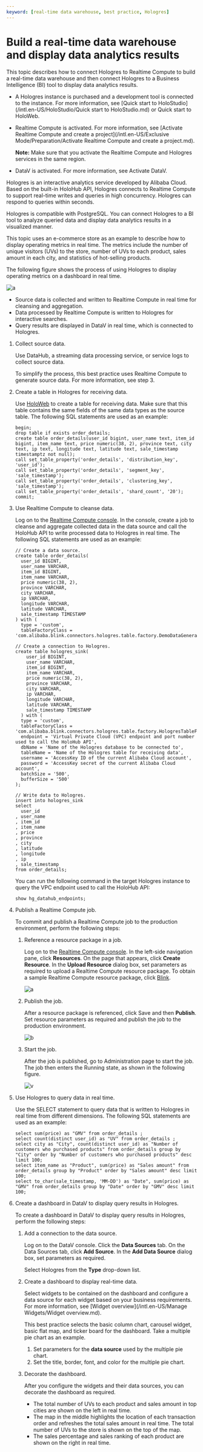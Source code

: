 ```yaml
---
keyword: [real-time data warehouse, best practice, Hologres]
---
```


# Build a real-time data warehouse and display data analytics results

This topic describes how to connect Hologres to Realtime Compute to build a real-time data warehouse and then connect Hologres to a Business Intelligence \(BI\) tool to display data analytics results.

-   A Hologres instance is purchased and a development tool is connected to the instance. For more information, see [Quick start to HoloStudio](/intl.en-US/HoloStudio/Quick start to HoloStudio.md) or Quick start to HoloWeb.
-   Realtime Compute is activated. For more information, see [Activate Realtime Compute and create a project](/intl.en-US/Exclusive Mode/Preparation/Activate Realtime Compute and create a project.md).

    **Note:** Make sure that you activate the Realtime Compute and Hologres services in the same region.

-   DataV is activated. For more information, see Activate DataV.

Hologres is an interactive analytics service developed by Alibaba Cloud. Based on the built-in HoloHub API, Hologres connects to Realtime Compute to support real-time writes and queries in high concurrency. Hologres can respond to queries within seconds.

Hologres is compatible with PostgreSQL. You can connect Hologres to a BI tool to analyze queried data and display data analytics results in a visualized manner.

This topic uses an e-commerce store as an example to describe how to display operating metrics in real time. The metrics include the number of unique visitors \(UVs\) to the store, number of UVs to each product, sales amount in each city, and statistics of hot-selling products.

The following figure shows the process of using Hologres to display operating metrics on a dashboard in real time.

![a](https://static-aliyun-doc.oss-cn-hangzhou.aliyuncs.com/assets/img/en-US/2929670061/p120681.png)

-   Source data is collected and written to Realtime Compute in real time for cleansing and aggregation.
-   Data processed by Realtime Compute is written to Hologres for interactive searches.
-   Query results are displayed in DataV in real time, which is connected to Hologres.

1.  Collect source data.

    Use DataHub, a streaming data processing service, or service logs to collect source data.

    To simplify the process, this best practice uses Realtime Compute to generate source data. For more information, see step 3.

2.  Create a table in Hologres for receiving data.

    Use [HoloWeb](https://holoweb.data.aliyun.com/?accounttraceid=45e5a27e1d4e45498cce63682fbfc8b9fbzx#/) to create a table for receiving data. Make sure that this table contains the same fields of the same data types as the source table. The following SQL statements are used as an example:

    ```
    begin;
    drop table if exists order_details;
    create table order_details(user_id bigint, user_name text, item_id bigint, item_name text, price numeric(38, 2), province text, city text, ip text, longitude text, latitude text, sale_timestamp timestamptz not null);
    call set_table_property('order_details', 'distribution_key', 'user_id');
    call set_table_property('order_details', 'segment_key', 'sale_timestamp');
    call set_table_property('order_details', 'clustering_key', 'sale_timestamp');
    call set_table_property('order_details', 'shard_count', '20');
    commit;
    ```

3.  Use Realtime Compute to cleanse data.

    Log on to the [Realtime Compute console](https://account.alibabacloud.com/login/login.htm?oauth_callback=http://stream-ap-southeast-3.console.aliyun.com/). In the console, create a job to cleanse and aggregate collected data in the data source and call the HoloHub API to write processed data to Hologres in real time. The following SQL statements are used as an example:

    ```
    // Create a data source.
    create table order_details(
      user_id BIGINT,
      user_name VARCHAR,
      item_id BIGINT, 
      item_name VARCHAR,
      price numeric(38, 2),
      province VARCHAR,
      city VARCHAR,
      ip VARCHAR,
      longitude VARCHAR,
      latitude VARCHAR,
      sale_timestamp TIMESTAMP
    ) with (
      type = 'custom',
      tableFactoryClass = 'com.alibaba.blink.connectors.hologres.table.factory.DemoDataGeneratorFactory');
    
    // Create a connection to Hologres.
    create table hologres_sink(
        user_id BIGINT,
        user_name VARCHAR,
        item_id BIGINT, 
        item_name VARCHAR,
        price numeric(38, 2),
        province VARCHAR,
        city VARCHAR,
        ip VARCHAR,
        longitude VARCHAR,
        latitude VARCHAR,
        sale_timestamp TIMESTAMP 
      ) with (
      type = 'custom',
      tableFactoryClass = 'com.alibaba.blink.connectors.hologres.table.factory.HologresTableFactory',
      endpoint = 'Virtual Private Cloud (VPC) endpoint and port number used to call the HoloHub API',
      dbName = 'Name of the Hologres database to be connected to',
      tableName = 'Name of the Hologres table for receiving data',
      username = 'AccessKey ID of the current Alibaba Cloud account',
      password = 'AccessKey secret of the current Alibaba Cloud account',
      batchSize = '500',
      bufferSize = '500'
    );
    
    // Write data to Hologres.
    insert into hologres_sink
    select 
      user_id
    , user_name
    , item_id
    , item_name
    , price
    , province
    , city
    , latitude
    , longitude
    , ip
    , sale_timestamp 
    from order_details;
    ```

    You can run the following command in the target Hologres instance to query the VPC endpoint used to call the HoloHub API:

    ```
    show hg_datahub_endpoints;
    ```

4.  Publish a Realtime Compute job.

    To commit and publish a Realtime Compute job to the production environment, perform the following steps:

    1.  Reference a resource package in a job.

        Log on to the [Realtime Compute console](https://account.alibabacloud.com/login/login.htm?oauth_callback=http://stream-ap-southeast-3.console.aliyun.com/). In the left-side navigation pane, click **Resources**. On the page that appears, click **Create Resource**. In the **Upload Resource** dialog box, set parameters as required to upload a Realtime Compute resource package. To obtain a sample Realtime Compute resource package, click [Blink](http://docs-aliyun.cn-hangzhou.oss.aliyun-inc.com/assets/attach/170591/cn_zh/1591698479126/blink-connector-hologres-07-demo%281%29.jar).

        ![a](https://static-aliyun-doc.oss-cn-hangzhou.aliyuncs.com/assets/img/en-US/2929670061/p118229.png)

    2.  Publish the job.

        After a resource package is referenced, click Save and then **Publish**. Set resource parameters as required and publish the job to the production environment.

        ![b](https://static-aliyun-doc.oss-cn-hangzhou.aliyuncs.com/assets/img/en-US/2929670061/p118230.png)

    3.  Start the job.

        After the job is published, go to Administration page to start the job. The job then enters the Running state, as shown in the following figure.

        ![v](https://static-aliyun-doc.oss-cn-hangzhou.aliyuncs.com/assets/img/en-US/2929670061/p118232.png)

5.  Use Hologres to query data in real time.

    Use the SELECT statement to query data that is written to Hologres in real time from different dimensions. The following SQL statements are used as an example:

    ```
    select sum(price) as "GMV" from order_details ;
    select count(distinct user_id) as "UV" from order_details ;
    select city as "City", count(distinct user_id) as "Number of customers who purchased products" from order_details group by "City" order by "Number of customers who purchased products" desc limit 100;
    select item_name as "Product", sum(price) as "Sales amount" from order_details group by "Product" order by "Sales amount" desc limit 100;
    select to_char(sale_timestamp, 'MM-DD') as "Date", sum(price) as "GMV" from order_details group by "Date" order by "GMV" desc limit 100;
    ```

6.  Create a dashboard in DataV to display query results in Hologres.

    To create a dashboard in DataV to display query results in Hologres, perform the following steps:

    1.  Add a connection to the data source.

        Log on to the DataV console. Click the **Data Sources** tab. On the Data Sources tab, click **Add Source**. In the **Add Data Source** dialog box, set parameters as required.

        Select Hologres from the **Type** drop-down list.

    2.  Create a dashboard to display real-time data.

        Select widgets to be contained on the dashboard and configure a data source for each widget based on your business requirements. For more information, see [Widget overview](/intl.en-US/Manage Widgets/Widget overview.md).

        This best practice selects the basic column chart, carousel widget, basic flat map, and ticker board for the dashboard. Take a multiple pie chart as an example.

        1.  Set parameters for the **data source** used by the multiple pie chart.
        2.  Set the title, border, font, and color for the multiple pie chart.
    3.  Decorate the dashboard.

        After you configure the widgets and their data sources, you can decorate the dashboard as required.

        -   The total number of UVs to each product and sales amount in top cities are shown on the left in real time.
        -   The map in the middle highlights the location of each transaction order and refreshes the total sales amount in real time. The total number of UVs to the store is shown on the top of the map.
        -   The sales percentage and sales ranking of each product are shown on the right in real time.

